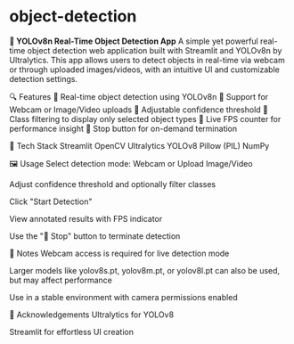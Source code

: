 # object-detection
**🎯 YOLOv8n Real-Time Object Detection App**
A simple yet powerful real-time object detection web application built with Streamlit and YOLOv8n by Ultralytics. This app allows users to detect objects in real-time via webcam or through uploaded images/videos, with an intuitive UI and customizable detection settings.

🔍 Features
🚀 Real-time object detection using YOLOv8n
🎥 Support for Webcam or Image/Video uploads
🎯 Adjustable confidence threshold
🧠 Class filtering to display only selected object types
📸 Live FPS counter for performance insight
🛑 Stop button for on-demand termination

🧰 Tech Stack
Streamlit
OpenCV
Ultralytics YOLOv8
Pillow (PIL)
NumPy

🖼️ Usage
Select detection mode: Webcam or Upload Image/Video

Adjust confidence threshold and optionally filter classes

Click "Start Detection"

View annotated results with FPS indicator

Use the "🛑 Stop" button to terminate detection

📌 Notes
Webcam access is required for live detection mode

Larger models like yolov8s.pt, yolov8m.pt, or yolov8l.pt can also be used, but may affect performance

Use in a stable environment with camera permissions enabled


🙌 Acknowledgements
Ultralytics for YOLOv8

Streamlit for effortless UI creation

